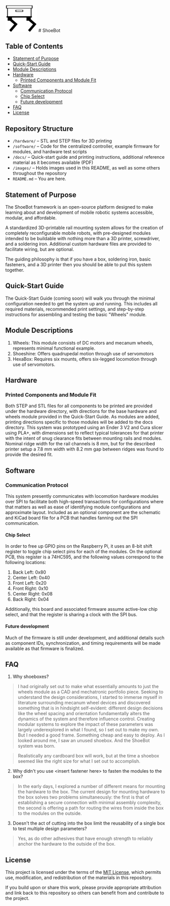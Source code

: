 
<img src="images/Logo.png" alt="ShoeBot Logo" width="100"/> # ShoeBot 

## Table of Contents
- [Statement of Purpose](#statement-of-purpose)
- [Quick-Start Guide](#quick-start-guide)
- [Module Descriptions](#description-of-modules)
- [Hardware](#hardware)
  - [Printed Components and Module Fit](#printed-components-and-module-fit)
- [Software](#software)
  - [Communication Protocol](#communication-protocol)
  - [Chip Select](#chip-select)
  - [Future development](#future-development)
- [FAQ](#faq)
- [License](#license)

## Repository Structure
- `/hardware/` – STL and STEP files for 3D printing
- `/software/` – Code for the centralized controller, example firmware for modules, and hardware test scripts
- `/docs/` – Quick-start guide and printing instructions, additional reference material as it becomes available (PDF)
- `/images/` – Holds images used in this README, as well as some others throughout the repository
- `README.md` – You are here.

## Statement of Purpose
The ShoeBot framework is an open-source platform designed to make learning about and development of mobile robotic
systems accessible, modular, and affordable. 

A standardized 3D-printable rail mounting system allows for the creation of completely reconfigurable mobile robots,
with pre-designed modules intended to be buildable with nothing more than a 3D printer, screwdriver, and a soldering 
iron. Additional custom hardware files are provided to facilitate wiring, but are optional. 

The guiding philosophy is that if you have a box, soldering iron, basic fasteners, and a 3D printer then you should be 
able to put this system together.

## Quick-Start Guide
The Quick-Start Guide (coming soon) will walk you through the minimal configuration needed to get the system up and running. 
This includes all required materials, recommended print settings, and step-by-step instructions for assembling and testing 
the basic "Wheels" module.

## Module Descriptions

1. Wheels: This module consists of DC motors and mecanum wheels, represents minimal functional example.
2. Shoeshine: Offers quadrupedal motion through use of servomotors
3. HexaBox: Requires six mounts, offers six-legged locomotion through use of servomotors.

## Hardware

### Printed Components and Module Fit
Both STEP and STL files for all components to be printed are provided under the hardware directory, with directions for
the base hardware and wheels module provided in the Quick-Start Guide. As modules are added, printing directions specific
to those modules will be added to the docs directory. This system was prototyped using an Ender 3 V2 and Cura slicer using 
PLA+, with dimensions set to reflect typical tolerances for that printer with the intent of snug clearance fits between 
mounting rails and modules. Nominal ridge width for the rail channels is 8 mm, but for the described printer setup a 7.8 mm 
width with 8.2 mm gap between ridges was found to provide the desired fit. 

## Software

### Communication Protocol
This system presently communicates with locomotion hardware modules over SPI to facilitate both high-speed transactions
for configurations where that matters as well as ease of identifying module configurations and approximate layout. Included 
as an optional component are the schematic and KiCad board file for a PCB that handles fanning out the SPI communication.

#### Chip Select 
In order to free up GPIO pins on the Raspberry Pi, it uses an 8-bit shift register to toggle chip select pins for each of
the modules. On the optional PCB, this register is a 74HC595, and the following values correspond to the following locations:

1. Back Left: 0x80
2. Center Left: 0x40
3. Front Left: 0x20
4. Front Right: 0x10
5. Center Right: 0x08
6. Back Right: 0x04

Additionally, this board and associated firmware assume active-low chip select, and that the register is sharing a clock
with the SPI bus. 

#### Future development
Much of the firmware is still under development, and additional details such as component IDs, synchronization, and timing
requirements will be made available as that firmware is finalized. 

## FAQ

1. Why shoeboxes?

>I had originally set out to make what essentially amounts to just the wheels module as a CAD and mechatronic portfolio piece.
Seeking to understand the design considerations, I started to immerse myself in literature surrounding mecanum wheel devices 
and discovered something that is in hindsight self-evident: different design decisions like the wheel spacing and orientation 
fundamentally alters the dynamics of the system and therefore influence control. Creating modular systems to explore the impact 
of these parameters was largely underexplored in what I found, so I set out to make my own. But I needed a good frame. Something
cheap and easy to deploy. As I looked around me, I saw an unused shoebox. And the ShoeBot system was born. 

>Realistically any cardboard box will work, but at the time a shoebox seemed like the right size for what I set out to accomplish.

2. Why didn't you use \<insert fastener here\> to fasten the modules to the box?

>In the early days, I explored a number of different means for mounting the hardware to the box. The current design for mounting
hardware to the box solves two problems simultaneously: the first is that of establishing a secure connection with minimal
assembly complexity, the second is offering a path for routing the wires from inside the box to the modules on the outside.

3. Doesn't the act of cutting into the box limit the reusability of a single box to test multiple design parameters?

>Yes, as do other adhesives that have enough strength to reliably anchor the hardware to the outside of the box. 

## License
This project is licensed under the terms of the [MIT License](LICENSE), which permits use, modification, and redistribution 
of the materials in this repository.

If you build upon or share this work, please provide appropriate attribution and link back to this repository so others can 
benefit from and contribute to the project.

